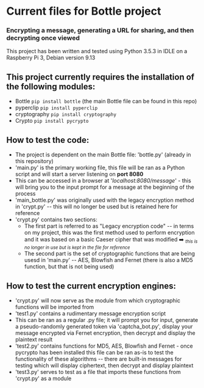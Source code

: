 # Current files for Bottle project

### Encrypting a message, generating a URL for sharing, and then decrypting once viewed

This project has been written and tested using Python 3.5.3 in IDLE on a Raspberry Pi 3, Debian version 9.13

## This project currently requires the installation of the following modules:
  * Bottle `pip install bottle` (the main Bottle file can be found in this repo)
  * pyperclip `pip install pyperclip`
  * cryptography `pip install cryptography` 
  * Crypto `pip install pycrypto`

## How to test the code:

* The project is dependent on the main Bottle file: 'bottle.py' (already in this repository)
* 'main.py' is the primary working file, this file will be ran as a Python script and will start a server listening on __port 8080__
* This can be accessed in a browser at '_localhost:8080/message_' - this will bring you to the input prompt for a message at the beginning of the process
* 'main_bottle.py' was originally used with the legacy encryption method in 'crypt.py' -- this will no longer be used but is retained here for reference
* 'crypt.py' contains two sections:
  * The first part is referred to as "Legacy encryption code" -- in terms on my project, this was the first method used to perform encryption and it was based on a basic Caeser cipher that was modified :arrow_right: <sub>_this is no longer in use but is kept in the file for reference_</sub>
  * The second part is the set of cryptographic functions that are being usesd in 'main.py' -- AES, Blowfish and Fernet (there is also a MD5 function, but that is not being used)

## How to test the current encryption engines:

* 'crypt.py' will now serve as the module from which cryptographic functions will be imported from
* 'test1.py' contains a rudimentary message encryption script
* This can be ran as a regular .py file; it will prompt you for input, generate a pseudo-randomly generated token via 'captcha_bot.py', display your message encrypted via Fernet encryption, then decrypt and display the plaintext result
* 'test2.py' contains functions for MD5, AES, Blowfish and Fernet - once pycrypto has been installed this file can be ran as-is to test the functionality of these algorithms -- there are built-in messages for testing which will display ciphertext, then decrypt and display plaintext
* 'test3.py' serves to test as a file that imports these functions from 'crypt.py' as a module


